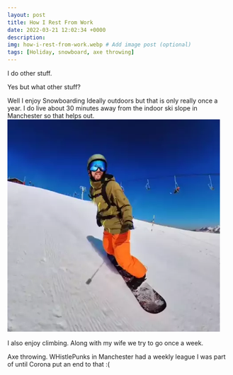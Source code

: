 ```yaml
---
layout: post
title: How I Rest From Work
date: 2022-03-21 12:02:34 +0000
description: 
img: how-i-rest-from-work.webp # Add image post (optional)
tags: [Holiday, snowboard, axe throwing]
---
```

I do other stuff.  

Yes but what other stuff?  

Well I enjoy Snowboarding
Ideally outdoors but that is only really once a year. I do live about 30 minutes away from the indoor ski slope in Manchester so that helps out.  
![david snowboarding](/assets/img/david-board.webp)

I also enjoy climbing. Along with my wife we try to go once a week.  

Axe throwing. WHistlePunks in Manchester had a weekly league I was part of until Corona put an end to that :(
